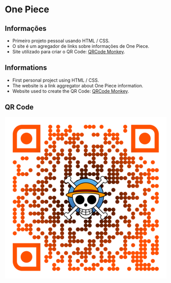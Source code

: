 # One Piece

## Informações

- Primeiro projeto pessoal usando HTML / CSS.
- O site é um agregador de links sobre informações de One Piece.
- Site utilizado para criar o QR Code: [QRCode Monkey](https://www.qrcode-monkey.com/).

## Informations

- First personal project using HTML / CSS.
- The website is a link aggregator about One Piece information.
- Website used to create the QR Code: [QRCode Monkey](https://www.qrcode-monkey.com/).

## QR Code

![QR Code](https://github.com/Dougu77/one-piece/blob/main/qr-code.png)
